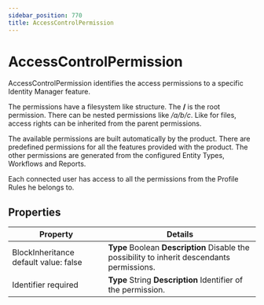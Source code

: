```yaml
---
sidebar_position: 770
title: AccessControlPermission
---
```


# AccessControlPermission

AccessControlPermission identifies the access permissions to a specific Identity Manager feature.

The permissions have a filesystem like structure. The **/** is the root permission.
There can be nested permissions like */a/b/c*. Like for files, access rights can be inherited from the parent permissions.

The available permissions are built automatically by the product.
There are predefined permissions for all the features provided with the product.
The other permissions are generated from the configured Entity Types, Workflows and Reports.

Each connected user has access to all the permissions from the Profile Rules he belongs to.

## Properties

| Property | Details |
| --- | --- |
| BlockInheritance default value: false | **Type**  Boolean  **Description** Disable the possibility to inherit descendants permissions. |
| Identifier required | **Type**  String  **Description** Identifier of the permission. |